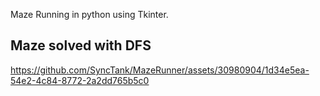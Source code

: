 Maze Running in python using Tkinter. 


<h2>Maze solved with DFS</h2>

https://github.com/SyncTank/MazeRunner/assets/30980904/1d34e5ea-54e2-4c84-8772-2a2dd765b5c0

